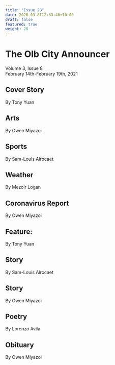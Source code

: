 ```yaml
---
title: "Issue 28"
date: 2020-03-8T12:33:46+10:00
draft: false
featured: true
weight: 28
---
```


# The Olb City Announcer
Volume 3, Issue 8    
February 14th-February 19th, 2021

## Cover Story
By Tony Yuan



## Arts
By Owen Miyazoi



## Sports
By Sam-Louis Alrocaet



## Weather
By Mezoir Logan



## Coronavirus Report
By Owen Miyazoi



## Feature: 
By Tony Yuan



## Story
By Sam-Louis Alrocaet



## Story
By Owen Miyazoi



## Poetry
By Lorenzo Avila



## Obituary
By Owen Miyazoi

